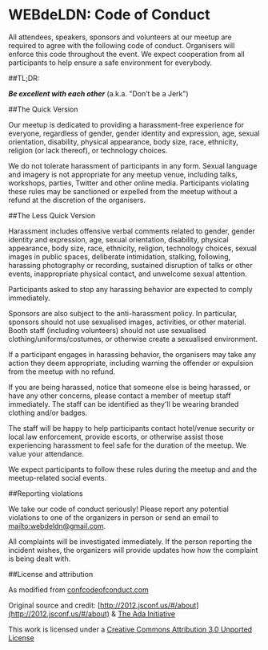 # WEBdeLDN: Code of Conduct

All attendees, speakers, sponsors and volunteers at our meetup are required to agree with the following code of conduct. Organisers will enforce this code throughout the event. We expect cooperation from all participants to help ensure a safe environment for everybody.


##TL;DR:

***Be excellent with each other*** (a.k.a. "Don’t be a Jerk")

##The Quick Version

Our meetup is dedicated to providing a harassment-free experience for everyone, regardless of gender, gender identity and expression, age, sexual orientation, disability, physical appearance, body size, race, ethnicity, religion (or lack thereof), or technology choices.

We do not tolerate harassment of participants in any form. Sexual language and imagery is not appropriate for any meetup venue, including talks, workshops, parties, Twitter and other online media. Participants violating these rules may be sanctioned or expelled from the meetup without a refund at the discretion of the organisers.

##The Less Quick Version

Harassment includes offensive verbal comments related to gender, gender identity and expression, age, sexual orientation, disability, physical appearance, body size, race, ethnicity, religion, technology choices, sexual images in public spaces, deliberate intimidation, stalking, following, harassing photography or recording, sustained disruption of talks or other events, inappropriate physical contact, and unwelcome sexual attention.

Participants asked to stop any harassing behavior are expected to comply immediately.

Sponsors are also subject to the anti-harassment policy. In particular, sponsors should not use sexualised images, activities, or other material. Booth staff (including volunteers) should not use sexualised clothing/uniforms/costumes, or otherwise create a sexualised environment.

If a participant engages in harassing behavior, the organisers may take any action they deem appropriate, including warning the offender or expulsion from the meetup with no refund.

If you are being harassed, notice that someone else is being harassed, or have any other concerns, please contact a member of meetup staff immediately. The staff can be identified as they'll be wearing branded clothing and/or badges.

The staff will be happy to help participants contact hotel/venue security or local law enforcement, provide escorts, or otherwise assist those experiencing harassment to feel safe for the duration of the meetup. We value your attendance.

We expect participants to follow these rules during the meetup and and the meetup-related social events.

##Reporting violations

We take our code of conduct seriously! Please report any potential violations to one of the organizers in person or send an email to <mailto:webdeldn@gmail.com>.

All complaints will be investigated immediately. If the person reporting the incident wishes, the organizers will provide updates how how the complaint is being dealt with.

##License and attribution

As modified from [confcodeofconduct.com](confcodeofconduct.com)

Original source and credit: [http://2012.jsconf.us/#/about](http://2012.jsconf.us/#/about) & [The Ada Initiative](http://geekfeminism.wikia.com/wiki/Conference_anti-harassment/Policy)

This work is licensed under a [Creative Commons Attribution 3.0 Unported License](http://creativecommons.org/licenses/by/3.0/deed.en_US)